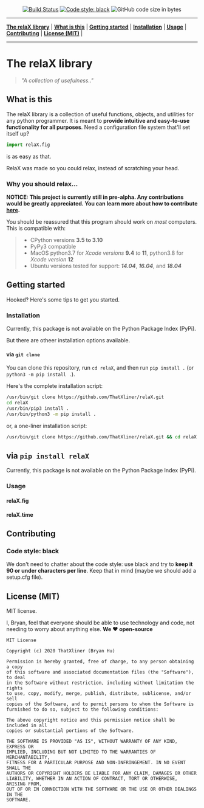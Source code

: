 <p align="center"><a href="https://travis-ci.com/ThatXliner/relaX"><img src="https://travis-ci.com/ThatXliner/relaX.svg?branch=master" alt="Build Status"></a>
<a href="https://github.com/psf/black"><img src="https://img.shields.io/badge/code%20style-black-000000.svg" alt="Code style: black"></a>
<img src="https://img.shields.io/github/languages/code-size/ThatXliner/relaX" alt="GitHub code size in bytes"></p>

---

**[The relaX library](#the-relax-library)** | **[What is this](#what-is-this)** | **[Getting started](#getting-started)** | **[Installation](#installation)** | **[Usage](#usage)** | **[Contributing](#contributing)** | **[License (MIT)](#license-mit)** |

---

# The relaX library

> _"A collection of usefulness.."_

## What is this

The relaX library is a collection of useful functions, objects, and utilities for any python programmer. It is meant to **provide intuitive and easy-to-use functionality for all purposes**. Need a configuration file system that'll set itself up?

```python
import relaX.fig
```

is as easy as that.

RelaX was made so you could relax, instead of scratching your head.

### Why you should relax...

**NOTICE: This project is currently still in pre-alpha. Any contributions would be greatly appreciated. You can learn more about how to contribute [here](#contributing).**

You should be reassured that this program should work on _most_ computers. This is compatible with:

> - CPython versions **3.5 to 3.10**
> - PyPy3 compatible
> - MacOS python3.7 for _Xcode versions_ **9.4** _to_ **11**, python3.8 for _Xcode version_ **12**
> - Ubuntu versions tested for support: **_14.04_**, **_16.04_**, and **_18.04_**

## Getting started

Hooked? Here's some tips to get you started.

### Installation

Currently, this package is not available on the Python Package Index (PyPi).

But there are otheer installation options available.

#### via `git clone`

You can clone this repository, run `cd relaX`, and then run `pip install .` (or `python3 -m pip install .`).

Here's the complete installation script:

```bash
/usr/bin/git clone https://github.com/ThatXliner/relaX.git
cd relaX
/usr/bin/pip3 install .
/usr/bin/python3 -m pip install .
```

or, a one-liner installation script:

```bash
/usr/bin/git clone https://github.com/ThatXliner/relaX.git && cd relaX && /usr/bin/pip3 install . ; /usr/bin/python3 -m pip install .
```

## via `pip install relaX`

Currently, this package is not available on the Python Package Index (PyPi).

### Usage

#### relaX.fig

#### relaX.time

## Contributing

### Code style: black

We don't need to chatter about the code style: use black and try to **keep it 90 or under characters per line**. Keep that in mind (maybe we should add a setup.cfg file).

## License (MIT)

MIT license.

I, Bryan, feel that everyone should be able to use technology and code, not needing to worry about anything else. **We ❤️ open-source**

```text
MIT License

Copyright (c) 2020 ThatXliner (Bryan Hu)

Permission is hereby granted, free of charge, to any person obtaining a copy
of this software and associated documentation files (the "Software"), to deal
in the Software without restriction, including without limitation the rights
to use, copy, modify, merge, publish, distribute, sublicense, and/or sell
copies of the Software, and to permit persons to whom the Software is
furnished to do so, subject to the following conditions:

The above copyright notice and this permission notice shall be included in all
copies or substantial portions of the Software.

THE SOFTWARE IS PROVIDED "AS IS", WITHOUT WARRANTY OF ANY KIND, EXPRESS OR
IMPLIED, INCLUDING BUT NOT LIMITED TO THE WARRANTIES OF MERCHANTABILITY,
FITNESS FOR A PARTICULAR PURPOSE AND NON-INFRINGEMENT. IN NO EVENT SHALL THE
AUTHORS OR COPYRIGHT HOLDERS BE LIABLE FOR ANY CLAIM, DAMAGES OR OTHER
LIABILITY, WHETHER IN AN ACTION OF CONTRACT, TORT OR OTHERWISE, ARISING FROM,
OUT OF OR IN CONNECTION WITH THE SOFTWARE OR THE USE OR OTHER DEALINGS IN THE
SOFTWARE.
```
